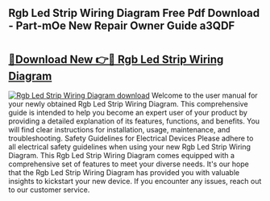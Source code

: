 ## Rgb Led Strip Wiring Diagram Free Pdf Download - Part-mOe New Repair Owner Guide a3QDF

# <h2><a href="http://dfrhls.blite.top/?on=Rgb+Led+Strip+Wiring+Diagram">🔗Download New 👉🔴 Rgb Led Strip Wiring Diagram</a></h2>

[![Rgb Led Strip Wiring Diagram download](https://i.imgur.com/lujVjoI.png)](http://dfrhls.blite.top/?on=Rgb+Led+Strip+Wiring+Diagram)
Welcome to the user manual for your newly obtained Rgb Led Strip Wiring Diagram. This comprehensive guide is intended to help you become an expert user of your product by providing a detailed explanation of its features, functions, and benefits. You will find clear instructions for installation, usage, maintenance, and troubleshooting. Safety Guidelines for Electrical Devices Please adhere to all electrical safety guidelines when using your new Rgb Led Strip Wiring Diagram. This Rgb Led Strip Wiring Diagram comes equipped with a comprehensive set of features to meet your diverse needs. It's our hope that the Rgb Led Strip Wiring Diagram has provided you with valuable insights to kickstart your new device. If you encounter any issues, reach out to our customer service.
